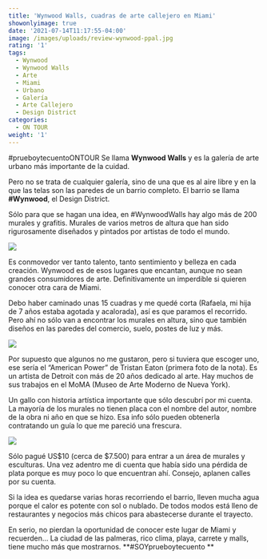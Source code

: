 ```yaml
---
title: 'Wynwood Walls, cuadras de arte callejero en Miami'
showonlyimage: true
date: '2021-07-14T11:17:55-04:00'
image: /images/uploads/review-wynwood-ppal.jpg
rating: '1'
tags:
  - Wynwood
  - Wynwood Walls
  - Arte
  - Miami
  - Urbano
  - Galería
  - Arte Callejero
  - Design District
categories:
  - ON TOUR
weight: '1'
---
```

\#prueboytecuentoONTOUR Se llama **Wynwood Walls** y es la galería de arte urbano más importante de la cuidad. 

<!--more-->

Pero no se trata de cualquier galería, sino de una que es al aire libre y en la que las telas son las paredes de un barrio completo. El barrio se llama **\#Wynwood**, el Design District.



Sólo para que se hagan una idea, en #WynwoodWalls hay algo más de 200 murales y grafitis. Murales de varios metros de altura que han sido rigurosamente diseñados y pintados por artistas de todo el mundo.

![](/images/uploads/review-wynwood-ppal.jpg)



Es conmovedor ver tanto talento, tanto sentimiento y belleza en cada creación. Wynwood es de esos lugares que encantan, aunque no sean grandes consumidores de arte. Definitivamente un imperdible si quieren conocer otra cara de Miami.



Debo haber caminado unas 15 cuadras y me quedé corta (Rafaela, mi hija de 7 años estaba agotada y acalorada), así es que paramos el recorrido. Pero ahí no sólo van a encontrar los murales en altura, sino que también diseños en las paredes del comercio, suelo, postes de luz y más. 



![](/images/uploads/review-wynwood-2.jpg)

Por supuesto que algunos no me gustaron, pero si tuviera que escoger uno, ese sería el “American Power” de Tristan Eaton (primera foto de la nota). Es un artista de Detroit con más de 20 años dedicado al arte. Hay muchos de sus trabajos en el MoMA (Museo de Arte Moderno de Nueva York). 



Un gallo con historia artística importante que sólo descubrí por mi cuenta. La mayoría de los murales no tienen placa con el nombre del autor, nombre de la obra ni año en que se hizo. Esa info sólo pueden obtenerla contratando un guía lo que me pareció una frescura.



![](/images/uploads/review-wynwood-3.jpg)

Sólo pagué US$10 (cerca de $7.500) para entrar a un área de murales y esculturas. Una vez adentro me di cuenta que había sido una pérdida de plata porque es muy poco lo que encuentran ahí. Consejo, aplanen calles por su cuenta. 



Si la idea es quedarse varias horas recorriendo el barrio, lleven mucha agua porque el calor es potente con sol o nublado. De todos modos está lleno de restaurantes y negocios más chicos para abastecerse durante el trayecto.



En serio, no pierdan la oportunidad de conocer este lugar de Miami y recuerden… La ciudad de las palmeras, rico clima, playa, carrete y malls, tiene mucho más que mostrarnos. **\#SOYprueboytecuento**
